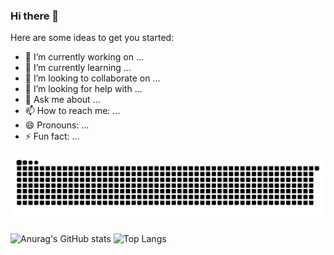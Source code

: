 ### Hi there 👋
<!--
**Davon09/Davon09** is a ✨ _special_ ✨ repository because its `README.md` (this file) appears on your GitHub profile.
-->
Here are some ideas to get you started:

- 🔭 I’m currently working on ...
- 🌱 I’m currently learning ...
- 👯 I’m looking to collaborate on ...
- 🤔 I’m looking for help with ...
- 💬 Ask me about ...
- 📫 How to reach me: ...
- 😄 Pronouns: ...
- ⚡ Fun fact: ...

![](https://raw.githubusercontent.com/Davon09/Davon09/main/assets/github-contribution-grid-snake.svg)
<!--statistical card-->
<!-- <a href="https://github.com/Davon09">
  <img align="center" src="https://github-readme-stats.vercel.app/api?username=Davon09&show_icons=true&count_private=true&theme=buefy" />
</a> -->
<!--repository card-->
<!-- <a href="https://github.com/Davon09">
  <img align="center" src="https://github-readme-stats.vercel.app/api/top-langs/?username=Davon09&layout=compact" />
</a> -->

![Anurag's GitHub stats](https://github-readme-stats.vercel.app/api?username=Davon09&show_icons=true&count_private=true&theme=buefy)
![Top Langs](https://github-readme-stats.vercel.app/api/top-langs/?username=Davon09&layout=compact)

